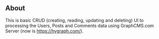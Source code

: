 ## About
This is basic CRUD (creating, reading, updating and deleting) UI to processing the Users, Posts and Comments data using GraphCMS.com Server (now is https://hygraph.com/).
